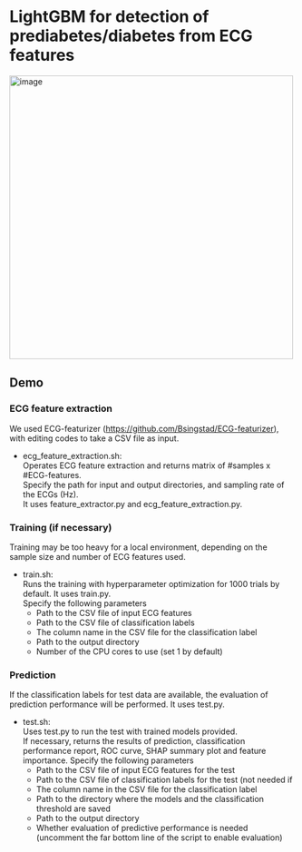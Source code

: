 # LightGBM for detection of prediabetes/diabetes from ECG features
<img width="500" alt="image" src="https://github.com/user-attachments/assets/9f7d3338-11b6-48b4-87f5-c32c4c4b3d8f">

## Demo
### ECG feature extraction
We used ECG-featurizer (https://github.com/Bsingstad/ECG-featurizer), with editing codes to take a CSV file as input.
* ecg_feature_extraction.sh:  
  Operates ECG feature extraction and returns matrix of #samples x #ECG-features.  
  Specify the path for input and output directories, and sampling rate of the ECGs (Hz).  
  It uses feature_extractor.py and ecg_feature_extraction.py.

### Training (if necessary)  
Training may be too heavy for a local environment, depending on the sample size and number of ECG features used.
* train.sh:  
  Runs the training with hyperparameter optimization for 1000 trials by default.
  It uses train.py.  
  Specify the following parameters  
  * Path to the CSV file of input ECG features
  * Path to the CSV file of classification labels
  * The column name in the CSV file for the classification label
  * Path to the output directory
  * Number of the CPU cores to use (set 1 by default)

### Prediction
If the classification labels for test data are available, the evaluation of prediction performance will be performed.
It uses test.py.   
* test.sh:  
  Uses test.py to run the test with trained models provided.  
  If necessary, returns the results of prediction, classification performance report, ROC curve, SHAP summary plot and feature importance.
  Specify the following parameters
  * Path to the CSV file of input ECG features for the test
  * Path to the CSV file of classification labels for the test (not needed if 
  * The column name in the CSV file for the classification label
  * Path to the directory where the models and the classification threshold are saved
  * Path to the output directory
  * Whether evaluation of predictive performance is needed (uncomment the far bottom line of the script to enable evaluation)
